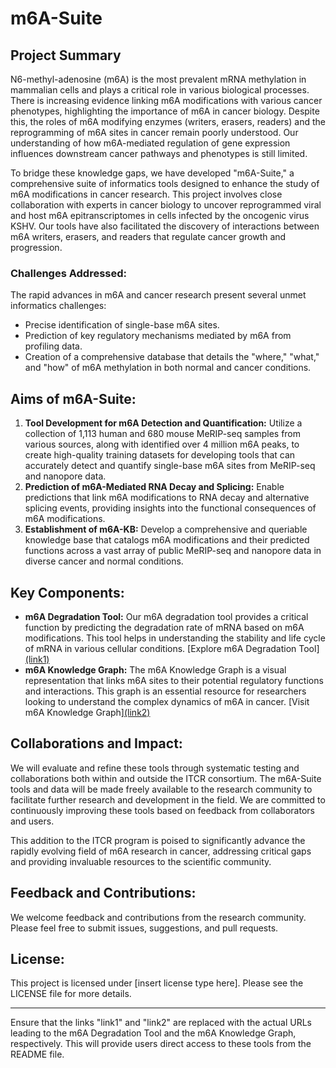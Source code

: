 
# m6A-Suite

## Project Summary
N6-methyl-adenosine (m6A) is the most prevalent mRNA methylation in mammalian cells and plays a critical role in various biological processes. There is increasing evidence linking m6A modifications with various cancer phenotypes, highlighting the importance of m6A in cancer biology. Despite this, the roles of m6A modifying enzymes (writers, erasers, readers) and the reprogramming of m6A sites in cancer remain poorly understood. Our understanding of how m6A-mediated regulation of gene expression influences downstream cancer pathways and phenotypes is still limited.

To bridge these knowledge gaps, we have developed "m6A-Suite," a comprehensive suite of informatics tools designed to enhance the study of m6A modifications in cancer research. This project involves close collaboration with experts in cancer biology to uncover reprogrammed viral and host m6A epitranscriptomes in cells infected by the oncogenic virus KSHV. Our tools have also facilitated the discovery of interactions between m6A writers, erasers, and readers that regulate cancer growth and progression.

### Challenges Addressed:
The rapid advances in m6A and cancer research present several unmet informatics challenges:
- Precise identification of single-base m6A sites.
- Prediction of key regulatory mechanisms mediated by m6A from profiling data.
- Creation of a comprehensive database that details the "where," "what," and "how" of m6A methylation in both normal and cancer conditions.

## Aims of m6A-Suite:
1. **Tool Development for m6A Detection and Quantification:** Utilize a collection of 1,113 human and 680 mouse MeRIP-seq samples from various sources, along with identified over 4 million m6A peaks, to create high-quality training datasets for developing tools that can accurately detect and quantify single-base m6A sites from MeRIP-seq and nanopore data.
2. **Prediction of m6A-Mediated RNA Decay and Splicing:** Enable predictions that link m6A modifications to RNA decay and alternative splicing events, providing insights into the functional consequences of m6A modifications.
3. **Establishment of m6A-KB:** Develop a comprehensive and queriable knowledge base that catalogs m6A modifications and their predicted functions across a vast array of public MeRIP-seq and nanopore data in diverse cancer and normal conditions.

## Key Components:
- **m6A Degradation Tool:** Our m6A degradation tool provides a critical function by predicting the degradation rate of mRNA based on m6A modifications. This tool helps in understanding the stability and life cycle of mRNA in various cellular conditions. [Explore m6A Degradation Tool][(link1)](https://github.com/Huang-AI4Medicine-Lab/m6A-BERT-Deg)
- **m6A Knowledge Graph:** The m6A Knowledge Graph is a visual representation that links m6A sites to their potential regulatory functions and interactions. This graph is an essential resource for researchers looking to understand the complex dynamics of m6A in cancer. [Visit m6A Knowledge Graph][(link2)](https://github.com/Huang-AI4Medicine-Lab/reguloGPT)

## Collaborations and Impact:
We will evaluate and refine these tools through systematic testing and collaborations both within and outside the ITCR consortium. The m6A-Suite tools and data will be made freely available to the research community to facilitate further research and development in the field. We are committed to continuously improving these tools based on feedback from collaborators and users.

This addition to the ITCR program is poised to significantly advance the rapidly evolving field of m6A research in cancer, addressing critical gaps and providing invaluable resources to the scientific community.

## Feedback and Contributions:
We welcome feedback and contributions from the research community. Please feel free to submit issues, suggestions, and pull requests.

## License:
This project is licensed under [insert license type here]. Please see the LICENSE file for more details.

---

Ensure that the links "link1" and "link2" are replaced with the actual URLs leading to the m6A Degradation Tool and the m6A Knowledge Graph, respectively. This will provide users direct access to these tools from the README file.
